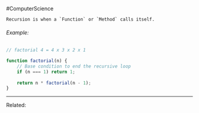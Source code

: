 #ComputerScience 

```ad-summary
Recursion is when a `Function` or `Method` calls itself.
```


###### Example:
```javascript 
// factorial 4 = 4 x 3 x 2 x 1

function factorial(n) {
	// Base condition to end the recursive loop
	if (n === 1) return 1;
	
	return n * factorial(n - 1);
}
```

---
Related:  